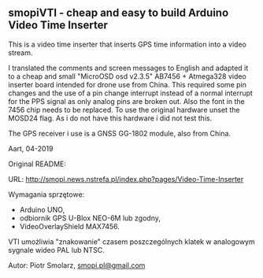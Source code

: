 smopiVTI - cheap and easy to build Arduino Video Time Inserter
--------------------------------------------------------------

This is a video time inserter that inserts GPS time information into a video stream. 

I translated the comments and screen messages to English and adapted it to a cheap and small "MicroOSD osd v2.3.5" AB7456 + Atmega328 video inserter board intended for drone use from China. 
This required some pin changes and the use of a pin change interrupt instead of a normal interrupt for the PPS signal as only analog pins are broken out. Also the font in the 7456 chip needs to be replaced. 
To use the original hardware unset the MOSD24 flag. As i do not have this hardware i did not test this. 

The GPS receiver i use is a GNSS GG-1802 module, also from China. 

Aart, 04-2019

Original README: 

URL: http://smopi.news.nstrefa.pl/index.php?pages/Video-Time-Inserter

Wymagania sprzętowe:
- Arduino UNO,
- odbiornik GPS U-Blox NEO-6M lub zgodny,
- VideoOverlayShield MAX7456.

VTI umożliwia "znakowanie" czasem poszczególnych klatek w analogowym sygnale wideo PAL lub NTSC.

Autor: Piotr Smolarz, smopi.pl@gmail.com
